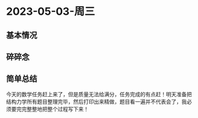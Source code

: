 # 2023-05-03-周三

## 基本情况



## 碎碎念



## 简单总结

今天的数学任务赶上来了，但是质量无法给满分，任务完成的有点赶！明天准备把结构力学所有题目整理完毕，然后打印出来精做，题目看一遍并不代表会了，我必须要完完整整地把整个过程写下来！